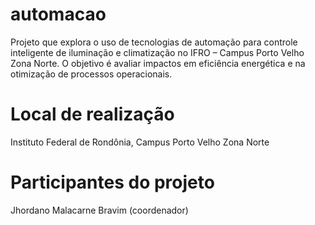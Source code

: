 # automacao
Projeto que explora o uso de tecnologias de automação para controle inteligente de iluminação e climatização no IFRO – Campus Porto Velho Zona Norte. O objetivo é avaliar impactos em eficiência energética e na otimização de processos operacionais.

# Local de realização
Instituto Federal de Rondônia, Campus Porto Velho Zona Norte

# Participantes do projeto
Jhordano Malacarne Bravim (coordenador)
